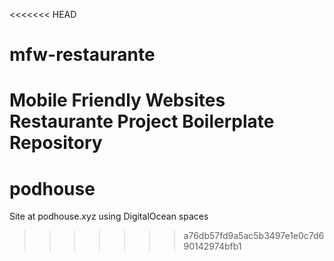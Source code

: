 <<<<<<< HEAD
# mfw-restaurante
Mobile Friendly Websites Restaurante Project Boilerplate Repository
=======
# podhouse
Site at podhouse.xyz using DigitalOcean spaces
>>>>>>> a76db57fd9a5ac5b3497e1e0c7d690142974bfb1
